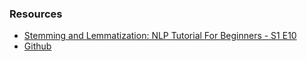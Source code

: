 ### Resources
- [Stemming and Lemmatization: NLP Tutorial For Beginners - S1 E10](https://www.youtube.com/watch?v=HHAilAC3cXw&list=PLeo1K3hjS3uuvuAXhYjV2lMEShq2UYSwX&index=10)
- [Github](https://github.com/codebasics/nlp-tutorials/tree/main/6_stemming_lematization)